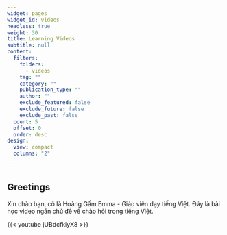 ```yaml
---
widget: pages
widget_id: videos
headless: true
weight: 30
title: Learning Videos
subtitle: null
content:
  filters:
    folders:
      - videos
    tag: ""
    category: ""
    publication_type: ""
    author: ""
    exclude_featured: false
    exclude_future: false
    exclude_past: false
  count: 5
  offset: 0
  order: desc
design:
  view: compact
  columns: "2"

---
```

## Greetings

Xin chào bạn, cô là Hoàng Gấm Emma - Giáo viên dạy tiếng Việt.
Đây là bài học video ngắn chủ đề về chào hỏi trong tiếng Việt.

{{< youtube jUBdcfkiyX8 >}}

</br>